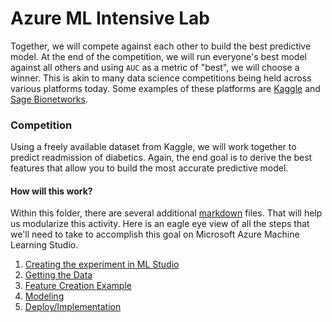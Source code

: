 # Azure ML Intensive Lab
Together, we will compete against each other to build the best predictive
model. At the end of the competition, we will run everyone's best model
against all others and using `AUC` as a metric of "best", we will choose a
winner. This is akin to many data science competitions being held across
various platforms today. Some examples of these platforms are [Kaggle](https://www.kaggle.com/)
and [Sage Bionetworks](http://sagebase.org/challenges/).

### Competition
Using a freely available dataset from Kaggle, we will work together to predict
readmission of diabetics. Again, the end goal is to derive the best features that
allow you to build the most accurate predictive model.

#### How will this work?
Within this folder, there are several additional [markdown](https://en.wikipedia.org/wiki/Markdown) files. That 
will help us modularize this activity. Here is an eagle eye view of all the steps
that we'll need to take to accomplish this goal on Microsoft Azure Machine Learning Studio.

1. [Creating the experiment in ML Studio](amlstudio_experiment_create.md)
2. [Getting the Data](get_diabetes_data.md)
3. [Feature Creation Example](feature_creation_example.md)
4. [Modeling](modeling.md)
5. [Deploy/Implementation](deploy_implementation.md)

